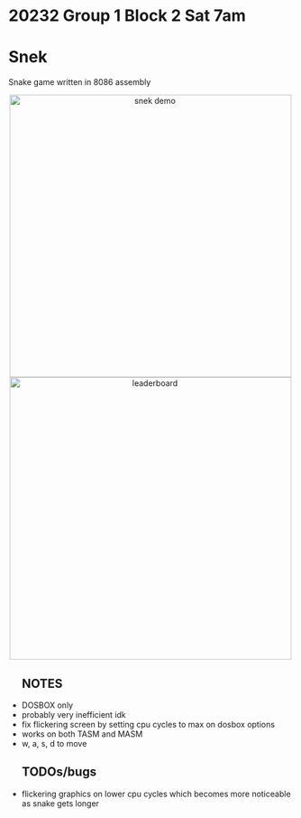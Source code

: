 <h1>20232 Group 1 Block 2 Sat 7am</h1>
<h1>Snek</h1>
<p>Snake game written in 8086 assembly</p>
<p align="center">
  <img style="width:500px" src="https://github.com/chaotic-braindead/snake-8086-asm/blob/main/demo.gif?raw=true" alt="snek demo">
  <img style="width:500px" src="https://github.com/chaotic-braindead/snake-8086-asm/blob/main/leaderboard.png?raw=true" alt="leaderboard">
</p>
<ul>
  <h2>NOTES</h2>
  <li>DOSBOX only</li>
  <li>probably very inefficient idk</li>
  <li>fix flickering screen by setting cpu cycles to max on dosbox options</li>
  <li>works on both TASM and MASM</li>
  <li>w, a, s, d to move</li>
</ul>
<ul>
  <h2>TODOs/bugs</h2>
  <li>flickering graphics on lower cpu cycles which becomes more noticeable as snake gets longer </li>
</ul>
